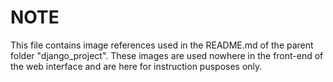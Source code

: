 # NOTE
This file contains image references used in the README.md of the parent folder "django_project".  These images are used nowhere in the front-end of the web interface and are here for instruction pusposes only.
